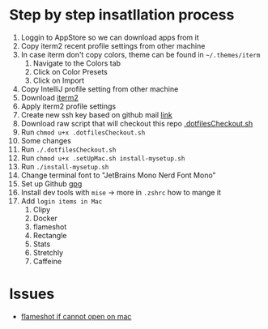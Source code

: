 # Step by step insatllation process

1. Loggin to AppStore so we can download apps from it
1. Copy iterm2 recent profile settings from other machine
1. In case iterm don't copy colors, theme can be found in `~/.themes/iterm`
    1. Navigate to the Colors tab
    1. Click on Color Presets
    1. Click on Import
1. Copy IntelliJ profile setting from other machine
1. Download [iterm2](https://iterm2.com)
1. Apply iterm2 profile settings
1. Create new ssh key based on github mail [link](https://github.com/flameshot-org/flameshot/issues/3572#issuecomment-2167705873)
1. Download raw script that will checkout this repo [.dotfilesCheckout.sh](https://github.com/dandudzi/.dotfiles/blob/master/.dotfilesCheckout.sh)
1. Run `chmod u+x .dotfilesCheckout.sh`
1. Some changes
1. Run `./.dotfilesCheckout.sh`
1. Run `chmod u+x .setUpMac.sh install-mysetup.sh`
1. Run `./install-mysetup.sh`
1. Change terminal font to "JetBrains Mono Nerd Font Mono"
1. Set up Github [gpg](https://docs.github.com/en/authentication/managing-commit-signature-verification/generating-a-new-gpg-key)
1. Install dev tools with `mise` -> more in `.zshrc` how to mange it
1. Add `login items in Mac`
    1. Clipy
    1. Docker
    1. flameshot
    1. Rectangle
    1. Stats
    1. Stretchly
    1. Caffeine

# Issues

- [flameshot if cannot open on mac](https://github.com/flameshot-org/flameshot/issues/3572#issuecomment-2089076723)
